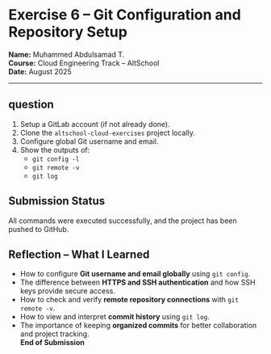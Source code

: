 # Exercise 6 – Git Configuration and Repository Setup

**Name:** Muhammed Abdulsamad T.  
**Course:** Cloud Engineering Track – AltSchool  
**Date:** August 2025  

---

## question
1. Setup a GitLab account (if not already done).  
2. Clone the `altschool-cloud-exercises` project locally.  
3. Configure global Git username and email.  
4. Show the outputs of:
   - `git config -l`  
   - `git remote -v`  
   - `git log`  

## Submission Status
All commands were executed successfully, and the project has been pushed to GitHub.

## Reflection – What I Learned
- How to configure **Git username and email globally** using `git config`.  
- The difference between **HTTPS and SSH authentication** and how SSH keys provide secure access.  
- How to check and verify **remote repository connections** with `git remote -v`.  
- How to view and interpret **commit history** using `git log`.  
- The importance of keeping **organized commits** for better collaboration and project tracking.  
**End of Submission**
